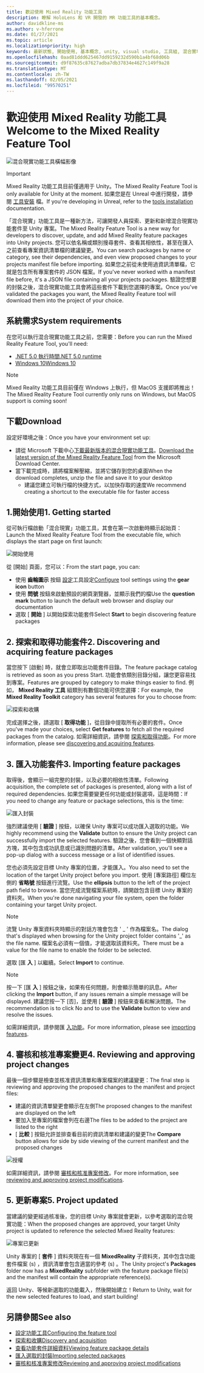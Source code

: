 ```yaml
---
title: 歡迎使用 Mixed Reality 功能工具
description: 瞭解 HoloLens 和 VR 開發的 MR 功能工具的基本概念。
author: davidkline-ms
ms.author: v-hferrone
ms.date: 01/27/2021
ms.topic: article
ms.localizationpriority: high
keywords: 最新狀態, 開始使用, 基本概念, unity, visual studio, 工具組, 混合實境頭戴式裝置, windows 混合實境頭戴式裝置, 虛擬實境頭戴式裝置, 安裝, Windows, HoloLens, 模擬器, unreal, openxr
ms.openlocfilehash: 0aad81ddd625467dd9159232d590b1a4bf68d06b
ms.sourcegitcommit: d9f87635c87627adba7db37834e4627c149f9a28
ms.translationtype: MT
ms.contentlocale: zh-TW
ms.lasthandoff: 02/05/2021
ms.locfileid: "99570251"
---
```

# <a name="welcome-to-the-mixed-reality-feature-tool"></a><span data-ttu-id="85f00-104">歡迎使用 Mixed Reality 功能工具</span><span class="sxs-lookup"><span data-stu-id="85f00-104">Welcome to the Mixed Reality Feature Tool</span></span>

![混合現實功能工具橫幅影像](images/feature-tool-banner.png)

> [!IMPORTANT]
> <span data-ttu-id="85f00-106">Mixed Reality 功能工具目前僅適用于 Unity。</span><span class="sxs-lookup"><span data-stu-id="85f00-106">The Mixed Reality Feature Tool is only available for Unity at the moment.</span></span> <span data-ttu-id="85f00-107">如果您是在 Unreal 中進行開發，請參閱 [工具安裝](../install-the-tools.md) 檔。</span><span class="sxs-lookup"><span data-stu-id="85f00-107">If you're developing in Unreal, refer to the [tools installation](../install-the-tools.md) documentation.</span></span>

<span data-ttu-id="85f00-108">「混合現實」功能工具是一種新方法，可讓開發人員探索、更新和新增混合現實功能套件至 Unity 專案。</span><span class="sxs-lookup"><span data-stu-id="85f00-108">The Mixed Reality Feature Tool is a new way for developers to discover, update, and add Mixed Reality feature packages into Unity projects.</span></span> <span data-ttu-id="85f00-109">您可以依名稱或類別搜尋套件、查看其相依性，甚至在匯入之前查看專案資訊清單檔的建議變更。</span><span class="sxs-lookup"><span data-stu-id="85f00-109">You can search packages by name or category, see their dependencies, and even view proposed changes to your projects manifest file before importing.</span></span> <span data-ttu-id="85f00-110">如果您之前從未使用過資訊清單檔，它就是包含所有專案套件的 JSON 檔案。</span><span class="sxs-lookup"><span data-stu-id="85f00-110">If you've never worked with a manifest file before, it's a JSON file containing all your projects packages.</span></span> <span data-ttu-id="85f00-111">驗證您想要的封裝之後，混合現實功能工具會將這些套件下載到您選擇的專案。</span><span class="sxs-lookup"><span data-stu-id="85f00-111">Once you've validated the packages you want, the Mixed Reality Feature tool will download them into the project of your choice.</span></span>

## <a name="system-requirements"></a><span data-ttu-id="85f00-112">系統需求</span><span class="sxs-lookup"><span data-stu-id="85f00-112">System requirements</span></span>

<span data-ttu-id="85f00-113">在您可以執行混合現實功能工具之前，您需要：</span><span class="sxs-lookup"><span data-stu-id="85f00-113">Before you can run the Mixed Reality Feature Tool, you'll need:</span></span>

* [<span data-ttu-id="85f00-114">.NET 5.0 執行時間</span><span class="sxs-lookup"><span data-stu-id="85f00-114">.NET 5.0 runtime</span></span>](https://dotnet.microsoft.com/download/dotnet/5.0)
* [<span data-ttu-id="85f00-115">Windows 10</span><span class="sxs-lookup"><span data-stu-id="85f00-115">Windows 10</span></span>](https://www.microsoft.com/software-download/windows10ISO)

> [!NOTE]
> <span data-ttu-id="85f00-116">Mixed Reality 功能工具目前僅在 Windows 上執行，但 MacOS 支援即將推出！</span><span class="sxs-lookup"><span data-stu-id="85f00-116">The Mixed Reality Feature Tool currently only runs on Windows, but MacOS support is coming soon!</span></span>

## <a name="download"></a><span data-ttu-id="85f00-117">下載</span><span class="sxs-lookup"><span data-stu-id="85f00-117">Download</span></span> 

<span data-ttu-id="85f00-118">設定好環境之後：</span><span class="sxs-lookup"><span data-stu-id="85f00-118">Once you have your environment set up:</span></span>

* <span data-ttu-id="85f00-119">請從 Microsoft 下載中心[下載最新版本的混合現實功能工具](https://aka.ms/MRFeatureTool)。</span><span class="sxs-lookup"><span data-stu-id="85f00-119">[Download the latest version of the Mixed Reality Feature Tool](https://aka.ms/MRFeatureTool) from the Microsoft Download Center.</span></span>
* <span data-ttu-id="85f00-120">當下載完成時，請將檔案解壓縮，並將它儲存到您的桌面</span><span class="sxs-lookup"><span data-stu-id="85f00-120">When the download completes, unzip the file and save it to your desktop</span></span>
    * <span data-ttu-id="85f00-121">建議您建立可執行檔的快捷方式，以加快存取的速度</span><span class="sxs-lookup"><span data-stu-id="85f00-121">We recommend creating a shortcut to the executable file for faster access</span></span>

## <a name="1-getting-started"></a><span data-ttu-id="85f00-122">1.開始使用</span><span class="sxs-lookup"><span data-stu-id="85f00-122">1. Getting started</span></span>

<span data-ttu-id="85f00-123">從可執行檔啟動「混合現實」功能工具，其會在第一次啟動時顯示起始頁：</span><span class="sxs-lookup"><span data-stu-id="85f00-123">Launch the Mixed Reality Feature Tool from the executable file, which displays the start page on first launch:</span></span>

![開始使用](images/FeatureToolStart.png)

<span data-ttu-id="85f00-125">從 [開始] 頁面，您可以：</span><span class="sxs-lookup"><span data-stu-id="85f00-125">From the start page, you can:</span></span>

* <span data-ttu-id="85f00-126">使用 **齒輪圖示** 按鈕 [設定](configuring-feature-tool.md)工具設定</span><span class="sxs-lookup"><span data-stu-id="85f00-126">[Configure](configuring-feature-tool.md) tool settings using the **gear icon** button</span></span>
* <span data-ttu-id="85f00-127">使用 **問號** 按鈕來啟動預設的網頁瀏覽器，並顯示我們的檔</span><span class="sxs-lookup"><span data-stu-id="85f00-127">Use the **question mark** button to launch the default web browser and display our documentation</span></span>
* <span data-ttu-id="85f00-128">選取 [ **開始** ] 以開始探索功能套件</span><span class="sxs-lookup"><span data-stu-id="85f00-128">Select **Start** to begin discovering feature packages</span></span>

## <a name="2-discovering-and-acquiring-feature-packages"></a><span data-ttu-id="85f00-129">2. 探索和取得功能套件</span><span class="sxs-lookup"><span data-stu-id="85f00-129">2. Discovering and acquiring feature packages</span></span>

<span data-ttu-id="85f00-130">當您按下 [啟動] 時，就會立即取出功能套件目錄。</span><span class="sxs-lookup"><span data-stu-id="85f00-130">The feature package catalog is retrieved as soon as you press Start.</span></span> <span data-ttu-id="85f00-131">功能會依類別目錄分組，讓您更容易找到專案。</span><span class="sxs-lookup"><span data-stu-id="85f00-131">Features are grouped by category to make things easier to find.</span></span> <span data-ttu-id="85f00-132">例如， **Mixed Reality 工具** 組類別有數個功能可供您選擇：</span><span class="sxs-lookup"><span data-stu-id="85f00-132">For example, the **Mixed Reality Toolkit** category has several features for you to choose from:</span></span>

![探索和收購](images/FeatureToolDiscovery.png)

<span data-ttu-id="85f00-134">完成選擇之後，請選取 [ **取得功能** ]，從目錄中提取所有必要的套件。</span><span class="sxs-lookup"><span data-stu-id="85f00-134">Once you've made your choices, select **Get features** to fetch all the required packages from the catalog.</span></span> <span data-ttu-id="85f00-135">如需詳細資訊，請參閱 [探索和取得功能](discovering-features.md)。</span><span class="sxs-lookup"><span data-stu-id="85f00-135">For more information, please see [discovering and acquiring features](discovering-features.md).</span></span>

## <a name="3-importing-feature-packages"></a><span data-ttu-id="85f00-136">3. 匯入功能套件</span><span class="sxs-lookup"><span data-stu-id="85f00-136">3. Importing feature packages</span></span>

<span data-ttu-id="85f00-137">取得後，會顯示一組完整的封裝，以及必要的相依性清單。</span><span class="sxs-lookup"><span data-stu-id="85f00-137">Following acquisition, the complete set of packages is presented, along with a list of required dependencies.</span></span> <span data-ttu-id="85f00-138">如果您需要變更任何功能或封裝選項，這是時間：</span><span class="sxs-lookup"><span data-stu-id="85f00-138">If you need to change any feature or package selections, this is the time:</span></span>

![匯入封裝](images/FeatureToolImport.png)

<span data-ttu-id="85f00-140">強烈建議使用 [ **驗證** ] 按鈕，以確保 Unity 專案可以成功匯入選取的功能。</span><span class="sxs-lookup"><span data-stu-id="85f00-140">We highly recommend using the **Validate** button to ensure the Unity project can successfully import the selected features.</span></span> <span data-ttu-id="85f00-141">驗證之後，您會看到一個快顯對話方塊，其中包含成功訊息或已識別問題的清單。</span><span class="sxs-lookup"><span data-stu-id="85f00-141">After validation, you'll see a pop-up dialog with a success message or a list of identified issues.</span></span>

<span data-ttu-id="85f00-142">您也必須先設定目標 Unity 專案的位置，才能匯入。</span><span class="sxs-lookup"><span data-stu-id="85f00-142">You also need to set the location of the target Unity project before you import.</span></span> <span data-ttu-id="85f00-143">使用 [專案路徑] 欄位左側的 **省略號** 按鈕進行流覽。</span><span class="sxs-lookup"><span data-stu-id="85f00-143">Use the **ellipsis** button to the left of the project path field to browse.</span></span> <span data-ttu-id="85f00-144">當您完成流覽檔案系統時，請開啟包含目標 Unity 專案的資料夾。</span><span class="sxs-lookup"><span data-stu-id="85f00-144">When you're done navigating your file system, open the folder containing your target Unity project.</span></span>

> [!NOTE]
> <span data-ttu-id="85f00-145">流覽 Unity 專案資料夾時顯示的對話方塊會包含 ' _ ' 作為檔案名。</span><span class="sxs-lookup"><span data-stu-id="85f00-145">The dialog that's displayed when browsing for the Unity project folder contains '_' as the file name.</span></span> <span data-ttu-id="85f00-146">檔案名必須有一個值，才能選取該資料夾。</span><span class="sxs-lookup"><span data-stu-id="85f00-146">There must be a value for the file name to enable the folder to be selected.</span></span>

<span data-ttu-id="85f00-147">選取 [匯 **入** ] 以繼續。</span><span class="sxs-lookup"><span data-stu-id="85f00-147">Select **Import** to continue.</span></span>

> [!NOTE]
> <span data-ttu-id="85f00-148">按一下 [匯 **入** ] 按鈕之後，如果有任何問題，則會顯示簡單的訊息。</span><span class="sxs-lookup"><span data-stu-id="85f00-148">After clicking the **Import** button, if any issues remain a simple message will be displayed.</span></span> <span data-ttu-id="85f00-149">建議您按一下 [否]，並使用 [ **驗證** ] 按鈕來查看和解決問題。</span><span class="sxs-lookup"><span data-stu-id="85f00-149">The recommendation is to click No and to use the **Validate** button to view and resolve the issues.</span></span>

<span data-ttu-id="85f00-150">如需詳細資訊，請參閱匯 [入功能](importing-features.md)。</span><span class="sxs-lookup"><span data-stu-id="85f00-150">For more information, please see [importing features](importing-features.md).</span></span>

## <a name="4-reviewing-and-approving-project-changes"></a><span data-ttu-id="85f00-151">4. 審核和核准專案變更</span><span class="sxs-lookup"><span data-stu-id="85f00-151">4. Reviewing and approving project changes</span></span>

<span data-ttu-id="85f00-152">最後一個步驟是檢查並核准資訊清單和專案檔案的建議變更：</span><span class="sxs-lookup"><span data-stu-id="85f00-152">The final step is reviewing and approving the proposed changes to the manifest and project files:</span></span>

* <span data-ttu-id="85f00-153">建議的資訊清單變更會顯示在左側</span><span class="sxs-lookup"><span data-stu-id="85f00-153">The proposed changes to the manifest are displayed on the left</span></span>
* <span data-ttu-id="85f00-154">要加入至專案的檔案會列在右邊</span><span class="sxs-lookup"><span data-stu-id="85f00-154">The files to be added to the project are listed to the right</span></span>
* <span data-ttu-id="85f00-155">[ **比較** ] 按鈕允許並排查看目前的資訊清單和建議的變更</span><span class="sxs-lookup"><span data-stu-id="85f00-155">The **Compare** button allows for side by side viewing of the current manifest and the proposed changes</span></span>

![授權](images/FeatureToolApprovalRequest.png)

<span data-ttu-id="85f00-157">如需詳細資訊，請參閱 [審核和核准專案修改](reviewing-changes.md)。</span><span class="sxs-lookup"><span data-stu-id="85f00-157">For more information, see [reviewing and approving project modifications](reviewing-changes.md).</span></span>

## <a name="5-project-updated"></a><span data-ttu-id="85f00-158">5. 更新專案</span><span class="sxs-lookup"><span data-stu-id="85f00-158">5. Project updated</span></span>

<span data-ttu-id="85f00-159">當建議的變更經過核准後，您的目標 Unity 專案就會更新，以參考選取的混合現實功能：</span><span class="sxs-lookup"><span data-stu-id="85f00-159">When the proposed changes are approved, your target Unity project is updated to reference the selected Mixed Reality features:</span></span>

![專案已更新](images/FeatureToolProjectUpdated.png)

<span data-ttu-id="85f00-161">Unity 專案的 [ **套件** ] 資料夾現在有一個 **MixedReality** 子資料夾，其中包含功能套件檔案 (s) ，資訊清單會包含適當的參考 (s) 。</span><span class="sxs-lookup"><span data-stu-id="85f00-161">The Unity project's **Packages** folder now has a **MixedReality** subfolder with the feature package file(s) and the manifest will contain the appropriate reference(s).</span></span>

<span data-ttu-id="85f00-162">返回 Unity、等候新選取的功能載入，然後開始建立！</span><span class="sxs-lookup"><span data-stu-id="85f00-162">Return to Unity, wait for the new selected features to load, and start building!</span></span>

## <a name="see-also"></a><span data-ttu-id="85f00-163">另請參閱</span><span class="sxs-lookup"><span data-stu-id="85f00-163">See also</span></span>

- [<span data-ttu-id="85f00-164">設定功能工具</span><span class="sxs-lookup"><span data-stu-id="85f00-164">Configuring the feature tool</span></span>](configuring-feature-tool.md)
- [<span data-ttu-id="85f00-165">探索和收購</span><span class="sxs-lookup"><span data-stu-id="85f00-165">Discovery and acquisition</span></span>](discovering-features.md)
- [<span data-ttu-id="85f00-166">查看功能套件詳細資料</span><span class="sxs-lookup"><span data-stu-id="85f00-166">Viewing feature package details</span></span>](viewing-package-details.md)
- [<span data-ttu-id="85f00-167">匯入選取的封裝</span><span class="sxs-lookup"><span data-stu-id="85f00-167">Importing selected packages</span></span>](importing-features.md)
- [<span data-ttu-id="85f00-168">審核和核准專案修改</span><span class="sxs-lookup"><span data-stu-id="85f00-168">Reviewing and approving project modifications</span></span>](reviewing-changes.md)
